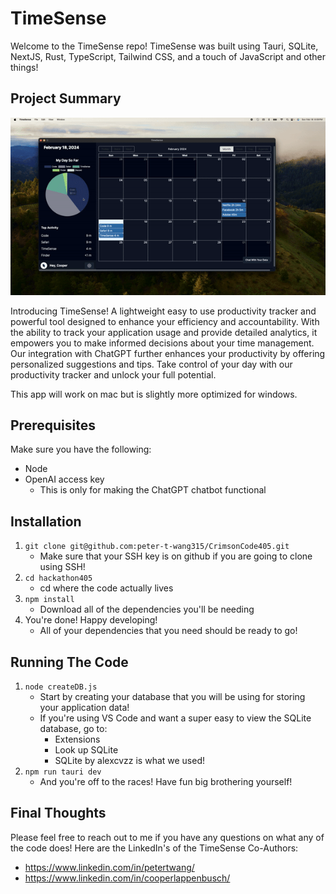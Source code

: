 # TimeSense

Welcome to the TimeSense repo! TimeSense was built using Tauri, SQLite, NextJS, Rust, TypeScript, Tailwind CSS, and a touch of JavaScript and other things!

## Project Summary

![TimeSense Demo Vide](https://github.com/peter-t-wang315/CrimsonCode405/blob/final_readme/hacakthon405/public/TimeSenseDemo.gif)

Introducing TimeSense! A lightweight easy to use productivity tracker and powerful tool designed to enhance your efficiency and accountability. With the ability to track your application usage and provide detailed analytics, it empowers you to make informed decisions about your time management. Our integration with ChatGPT further enhances your productivity by offering personalized suggestions and tips. Take control of your day with our productivity tracker and unlock your full potential.

This app will work on mac but is slightly more optimized for windows.

## Prerequisites

Make sure you have the following:

- Node
- OpenAI access key
  - This is only for making the ChatGPT chatbot functional

## Installation

1. `git clone git@github.com:peter-t-wang315/CrimsonCode405.git`
   - Make sure that your SSH key is on github if you are going to clone using SSH!
2. `cd hackathon405`
   - cd where the code actually lives
3. `npm install`
   - Download all of the dependencies you'll be needing
4. You're done! Happy developing!
   - All of your dependencies that you need should be ready to go!

## Running The Code

1. `node createDB.js`
   - Start by creating your database that you will be using for storing your application data!
   - If you're using VS Code and want a super easy to view the SQLite database, go to:
     - Extensions
     - Look up SQLite
     - SQLite by alexcvzz is what we used!
2. `npm run tauri dev`
   - And you're off to the races! Have fun big brothering yourself!

## Final Thoughts

Please feel free to reach out to me if you have any questions on what any of the code does! Here are the LinkedIn's of the TimeSense Co-Authors:

- https://www.linkedin.com/in/petertwang/
- https://www.linkedin.com/in/cooperlappenbusch/
